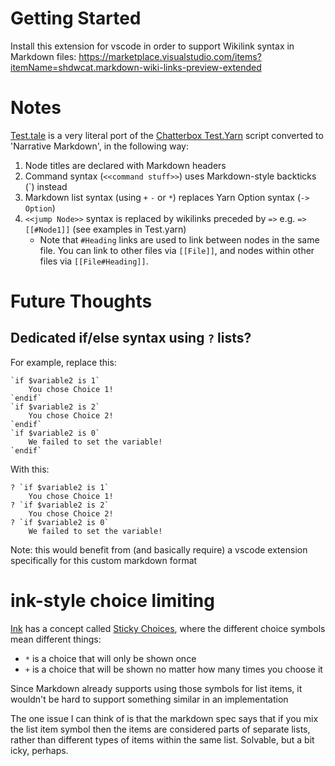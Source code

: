 # Getting Started

Install this extension for vscode in order to support Wikilink syntax in Markdown files:
https://marketplace.visualstudio.com/items?itemName=shdwcat.markdown-wiki-links-preview-extended

# Notes

[Test.tale](Content/Test.tale) is a very literal port of the [Chatterbox Test.Yarn](https://github.com/JujuAdams/Chatterbox/blob/master/datafiles/Test.yarn) script converted to 'Narrative Markdown', in the following way:

1. Node titles are declared with Markdown headers
1. Command syntax (`<<command stuff>>`) uses Markdown-style backticks (`) instead
1. Markdown list syntax (using `+` `-` or `*`) replaces Yarn Option syntax (`-> Option`)
1. `<<jump Node>>` syntax is replaced by wikilinks preceded by `=>` e.g. `=> [[#Node1]]` (see examples in Test.yarn)
    - Note that `#Heading` links are used to link between nodes in the same file. You can link to other files via `[[File]]`, and nodes within other files via `[[File#Heading]]`.

# Future Thoughts

## Dedicated if/else syntax using `?` lists?
For example, replace this:
```
`if $variable2 is 1`
    You chose Choice 1!
`endif`
`if $variable2 is 2`
    You chose Choice 2!
`endif`
`if $variable2 is 0`
    We failed to set the variable!
`endif`
```
With this:
```
? `if $variable2 is 1`
	You chose Choice 1!
? `if $variable2 is 2`
    You chose Choice 2!
? `if $variable2 is 0`
    We failed to set the variable!
```
Note: this would benefit from (and basically require) a vscode extension specifically for this custom markdown format

# ink-style choice limiting

[Ink](https://github.com/inkle/ink/) has a concept called [Sticky Choices](https://github.com/inkle/ink/blob/master/Documentation/WritingWithInk.md#sticky-choices), where the different choice symbols mean different things:
* `*` is a choice that will only be shown once
* `+` is a choice that will be shown no matter how many times you choose it

Since Markdown already supports using those symbols for list items, it wouldn't be hard to support something similar in an implementation

The one issue I can think of is that the markdown spec says that if you mix the list item symbol then the items are considered parts of separate lists, rather than different types of items within the same list. Solvable, but a bit icky, perhaps.